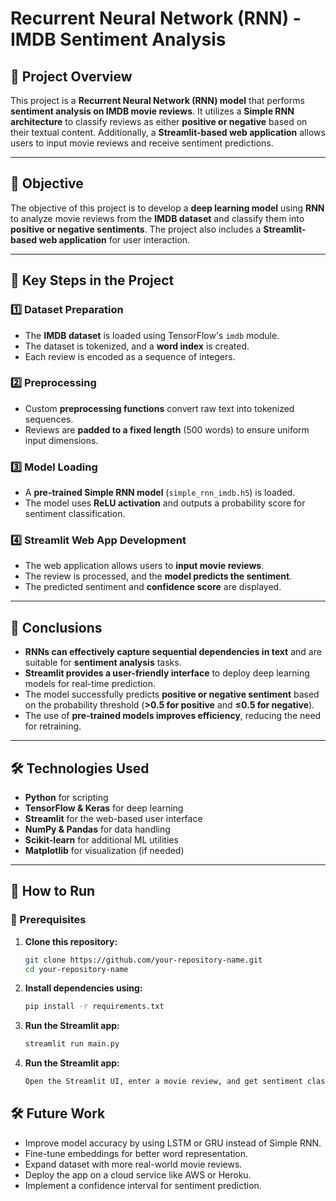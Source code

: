# Recurrent Neural Network (RNN) - IMDB Sentiment Analysis

## 📌 Project Overview
This project is a **Recurrent Neural Network (RNN) model** that performs **sentiment analysis on IMDB movie reviews**. It utilizes a **Simple RNN architecture** to classify reviews as either **positive or negative** based on their textual content. Additionally, a **Streamlit-based web application** allows users to input movie reviews and receive sentiment predictions.

---

## 🎯 Objective
The objective of this project is to develop a **deep learning model** using **RNN** to analyze movie reviews from the **IMDB dataset** and classify them into **positive or negative sentiments**. The project also includes a **Streamlit-based web application** for user interaction.

---

## 🔑 Key Steps in the Project
### 1️⃣ Dataset Preparation
- The **IMDB dataset** is loaded using TensorFlow's `imdb` module.
- The dataset is tokenized, and a **word index** is created.
- Each review is encoded as a sequence of integers.

### 2️⃣ Preprocessing
- Custom **preprocessing functions** convert raw text into tokenized sequences.
- Reviews are **padded to a fixed length** (500 words) to ensure uniform input dimensions.

### 3️⃣ Model Loading
- A **pre-trained Simple RNN model** (`simple_rnn_imdb.h5`) is loaded.
- The model uses **ReLU activation** and outputs a probability score for sentiment classification.

### 4️⃣ Streamlit Web App Development
- The web application allows users to **input movie reviews**.
- The review is processed, and the **model predicts the sentiment**.
- The predicted sentiment and **confidence score** are displayed.

---

## 📌 Conclusions
- **RNNs can effectively capture sequential dependencies in text** and are suitable for **sentiment analysis** tasks.
- **Streamlit provides a user-friendly interface** to deploy deep learning models for real-time prediction.
- The model successfully predicts **positive or negative sentiment** based on the probability threshold (**>0.5 for positive** and **≤0.5 for negative**).
- The use of **pre-trained models improves efficiency**, reducing the need for retraining.

---

## 🛠️ Technologies Used
- **Python** for scripting
- **TensorFlow & Keras** for deep learning
- **Streamlit** for the web-based user interface
- **NumPy & Pandas** for data handling
- **Scikit-learn** for additional ML utilities
- **Matplotlib** for visualization (if needed)

---

## 🚀 How to Run

### 📌 Prerequisites
1. **Clone this repository:**
   ```bash
   git clone https://github.com/your-repository-name.git
   cd your-repository-name

2. **Install dependencies using:**
   ```bash
   pip install -r requirements.txt

3. **Run the Streamlit app:**
   ```bash
   streamlit run main.py

4. **Run the Streamlit app:**
   ```bash
   Open the Streamlit UI, enter a movie review, and get sentiment classification.


## 🛠️ Future Work
- Improve model accuracy by using LSTM or GRU instead of Simple RNN.
- Fine-tune embeddings for better word representation.
- Expand dataset with more real-world movie reviews.
- Deploy the app on a cloud service like AWS or Heroku.
- Implement a confidence interval for sentiment prediction.
